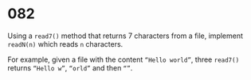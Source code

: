 [_metadata_:number]:-      "82"
[_metadata_:difficulty]:-  "Easy"
[_metadata_:asker]:-       "Microsoft"

# 082

Using a `read7()` method that returns 7 characters from a file, implement `readN(n)` which reads `n` characters.

For example, given a file with the content `“Hello world”`, three `read7()` returns `“Hello w”`, `“orld”` and then `“”`.
